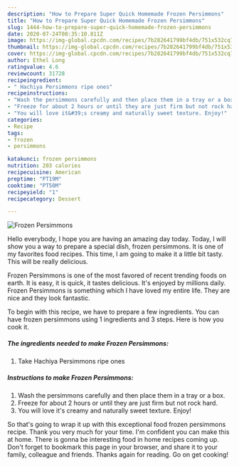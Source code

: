 ```yaml
---
description: "How to Prepare Super Quick Homemade Frozen Persimmons"
title: "How to Prepare Super Quick Homemade Frozen Persimmons"
slug: 1444-how-to-prepare-super-quick-homemade-frozen-persimmons
date: 2020-07-24T08:35:10.811Z
image: https://img-global.cpcdn.com/recipes/7b282641799bf4db/751x532cq70/frozen-persimmons-recipe-main-photo.jpg
thumbnail: https://img-global.cpcdn.com/recipes/7b282641799bf4db/751x532cq70/frozen-persimmons-recipe-main-photo.jpg
cover: https://img-global.cpcdn.com/recipes/7b282641799bf4db/751x532cq70/frozen-persimmons-recipe-main-photo.jpg
author: Ethel Long
ratingvalue: 4.6
reviewcount: 31728
recipeingredient:
- " Hachiya Persimmons ripe ones"
recipeinstructions:
- "Wash the persimmons carefully and then place them in a tray or a box."
- "Freeze for about 2 hours or until they are just firm but not rock hard."
- "You will love it&#39;s creamy and naturally sweet texture. Enjoy!"
categories:
- Recipe
tags:
- frozen
- persimmons

katakunci: frozen persimmons 
nutrition: 203 calories
recipecuisine: American
preptime: "PT19M"
cooktime: "PT50M"
recipeyield: "1"
recipecategory: Dessert

---
```



![Frozen Persimmons](https://img-global.cpcdn.com/recipes/7b282641799bf4db/751x532cq70/frozen-persimmons-recipe-main-photo.jpg)

Hello everybody, I hope you are having an amazing day today. Today, I will show you a way to prepare a special dish, frozen persimmons. It is one of my favorites food recipes. This time, I am going to make it a little bit tasty. This will be really delicious.



Frozen Persimmons is one of the most favored of recent trending foods on earth. It is easy, it is quick, it tastes delicious. It's enjoyed by millions daily. Frozen Persimmons is something which I have loved my entire life. They are nice and they look fantastic.


To begin with this recipe, we have to prepare a few ingredients. You can have frozen persimmons using 1 ingredients and 3 steps. Here is how you cook it.

<!--inarticleads1-->

##### The ingredients needed to make Frozen Persimmons:

1. Take  Hachiya Persimmons ripe ones




<!--inarticleads2-->

##### Instructions to make Frozen Persimmons:

1. Wash the persimmons carefully and then place them in a tray or a box.
1. Freeze for about 2 hours or until they are just firm but not rock hard.
1. You will love it&#39;s creamy and naturally sweet texture. Enjoy!




So that's going to wrap it up with this exceptional food frozen persimmons recipe. Thank you very much for your time. I'm confident you can make this at home. There is gonna be interesting food in home recipes coming up. Don't forget to bookmark this page in your browser, and share it to your family, colleague and friends. Thanks again for reading. Go on get cooking!
